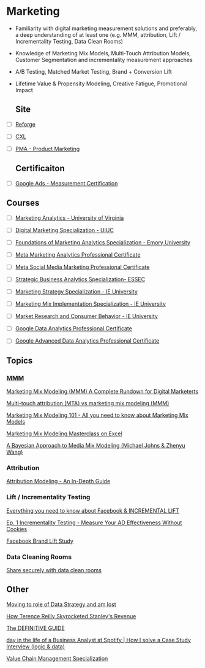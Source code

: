 # Marketing

- Familiarity with digital marketing measurement solutions and preferably, a deep understanding of at least one (e.g. MMM, attribution, Lift / Incrementality Testing, Data Clean Rooms)
- Knowledge of Marketing Mix Models, Multi-Touch Attribution Models, Customer Segmentation and incrementality measurement approaches
- A/B Testing, Matched Market Testing, Brand + Conversion Lift
- Lifetime Value & Propensity Modeling, Creative Fatigue, Promotional Impact

  ## Site
- [ ] [Reforge](https://www.reforge.com/courses?reloadCount=1&reloadTime=1713979520949)
- [ ] [CXL](https://cxl.com/institute/)
- [ ] [PMA - Product Marketing](https://www.productmarketingalliance.com/pro-plus-membership/)

   ## Certificaiton
- [ ] [Google Ads - Measurement Certification](https://skillshop.docebosaas.com/learn/signin)

## Courses

- [ ] [Marketing Analytics - University of Virginia](https://www.coursera.org/learn/uva-darden-market-analytics)
      
- [ ] [Digital Marketing Specialization - UIUC](https://www.coursera.org/specializations/digital-marketing)

- [ ] [Foundations of Marketing Analytics Specialization - Emory University](https://www.coursera.org/specializations/marketing-analytics)

- [ ] [Meta Marketing Analytics Professional Certificate](https://www.coursera.org/professional-certificates/facebook-marketing-analytics)
      
- [ ] [Meta Social Media Marketing Professional Certificate](https://www.coursera.org/learn/measure-and-optimize-social-media-marketing-campaigns?specialization=facebook-social-media-marketing)

- [ ] [Strategic Business Analytics Specialization- ESSEC](https://www.coursera.org/learn/foundations-marketing-analytics?specialization=strategic-analytics)

- [ ] [Marketing Strategy Specialization - IE University](https://www.coursera.org/specializations/marketing-strategy)

- [ ] [Marketing Mix Implementation Specialization - IE University](https://www.coursera.org/specializations/marketing-mix)
      
- [ ] [Market Research and Consumer Behavior - IE University](https://www.coursera.org/specializations/branding-the-creative-journey#courses)

- [ ] [Google Data Analytics Professional Certificate](https://www.coursera.org/professional-certificates/google-data-analytics#courses)

- [ ] [Google Advanced Data Analytics Professional Certificate](https://www.coursera.org/professional-certificates/google-advanced-data-analytics)
      

## Topics

### [MMM](https://www.ruleranalytics.com/blog/analytics/marketing-mix-modelling/)

[Marketing Mix Modeling (MMM) A Complete Rundown for Digital Marketerts](https://www.youtube.com/watch?v=uFEdzfN4cTo)

[Multi-touch attribution (MTA) vs marketing mix modeling (MMM)](https://www.youtube.com/watch?v=HIyZZUl80RA)

[Marketing Mix Modeling 101 - All you need to know about Marketing Mix Models](https://www.youtube.com/playlist?list=PLdaWFt7A-Gf0gVU-9ctY_SqKkfYD8Bdob)

[Marketing Mix Modeling Masterclass on Excel](https://www.youtube.com/playlist?list=PLdaWFt7A-Gf22hlttVYYoR0HlJ-B7OYwo)

[A Bayesian Approach to Media Mix Modeling (Michael Johns & Zhenyu Wang)](https://www.youtube.com/watch?v=UznM_-_760Y)

### Attribution

[Attribution Modeling - An In-Depth Guide](https://www.youtube.com/watch?v=Cr8UQXIcQ50)

### Lift / Incrementality Testing

[Everything you need to know about Facebook & INCREMENTAL LIFT](https://www.youtube.com/watch?v=R1KPvvyEMhA)

[Ep. 1 Incrementality Testing - Measure Your AD Effectiveness Without Cookies](https://www.youtube.com/watch?v=eEdcGIvmHcI)

[Facebook Brand Lift Study](https://www.youtube.com/watch?v=PukeGfvGi5w&t=1s)

### Data Cleaning Rooms

[Share securely with data clean rooms ](https://www.youtube.com/watch?v=60WoKAnBeVY)


## Other

[Moving to role of Data Strategy and am lost](https://www.reddit.com/r/datascience/comments/qdqi8c/moving_to_role_of_data_strategy_and_am_lost/?rdt=33178)

[How Terence Reilly Skyrocketed Stanley's Revenue](https://www.creatoriq.com/blog/earned-podcast-ep-111-terence-reilly-stanley-cup-quencher-viral-car-fire-tiktok-influencer-marketing-crocs)

[The DEFINITIVE GUIDE](https://www.youtube.com/playlist?list=PLf1OHBjQ40K45ipnCBW0FtrVrUHxwdZr4)

[day in the life of a Business Analyst at Spotify | How I solve a Case Study Interview (logic & data)](https://www.youtube.com/watch?v=QTq7p4G5PaQ)

[Value Chain Management Specialization](https://www.coursera.org/specializations/value-chain-management)
